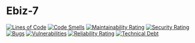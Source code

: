 # Ebiz-7

[![Lines of Code](https://sonarcloud.io/api/project_badges/measure?project=TinyRogue_Ebiz-7&metric=ncloc)](https://sonarcloud.io/summary/new_code?id=TinyRogue_Ebiz-7)
[![Code Smells](https://sonarcloud.io/api/project_badges/measure?project=TinyRogue_Ebiz-7&metric=code_smells)](https://sonarcloud.io/summary/new_code?id=TinyRogue_Ebiz-7)
[![Maintainability Rating](https://sonarcloud.io/api/project_badges/measure?project=TinyRogue_Ebiz-7&metric=sqale_rating)](https://sonarcloud.io/summary/new_code?id=TinyRogue_Ebiz-7)
[![Security Rating](https://sonarcloud.io/api/project_badges/measure?project=TinyRogue_Ebiz-7&metric=security_rating)](https://sonarcloud.io/summary/new_code?id=TinyRogue_Ebiz-7)
[![Bugs](https://sonarcloud.io/api/project_badges/measure?project=TinyRogue_Ebiz-7&metric=bugs)](https://sonarcloud.io/summary/new_code?id=TinyRogue_Ebiz-7)
[![Vulnerabilities](https://sonarcloud.io/api/project_badges/measure?project=TinyRogue_Ebiz-7&metric=vulnerabilities)](https://sonarcloud.io/summary/new_code?id=TinyRogue_Ebiz-7)
[![Reliability Rating](https://sonarcloud.io/api/project_badges/measure?project=TinyRogue_Ebiz-7&metric=reliability_rating)](https://sonarcloud.io/summary/new_code?id=TinyRogue_Ebiz-7)
[![Technical Debt](https://sonarcloud.io/api/project_badges/measure?project=TinyRogue_Ebiz-7&metric=sqale_index)](https://sonarcloud.io/summary/new_code?id=TinyRogue_Ebiz-7)
